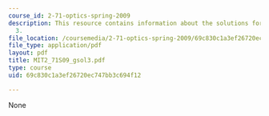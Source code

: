 ```yaml
---
course_id: 2-71-optics-spring-2009
description: This resource contains information about the solutions for problem set
  3.
file_location: /coursemedia/2-71-optics-spring-2009/69c830c1a3ef26720ec747bb3c694f12_MIT2_71S09_gsol3.pdf
file_type: application/pdf
layout: pdf
title: MIT2_71S09_gsol3.pdf
type: course
uid: 69c830c1a3ef26720ec747bb3c694f12

---
```

None